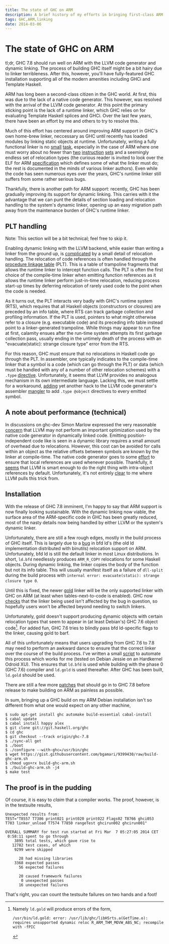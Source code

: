 ```yaml
---
title: The state of GHC on ARM
description: A brief history of my efforts in bringing first-class ARM support to GHC
tags: GHC,ARM,linking
date: 2014-03-06
---
```

# The state of GHC on ARM

tl;dr, GHC 7.8 should run well on ARM with the LLVM code generator and
dynamic linking. The process of building GHC itself might be a bit
hairy due to linker terribleness. After this, however, you'll have
fully-featured GHC installation supporting all of the modern amenities
including GHCi and Template Haskell.

ARM has long been a second-class citizen in the GHC world. At first,
this was due to the lack of a native code generator. This however, was
resolved with the arrival of the LLVM code generator. At this point
the primary sticking point is the lack of a runtime linker, which GHC
relies on for evaluating Template Haskell splices and GHCi. Over the
last few years, there have been an effort by me and others to try to
resolve this.

Much of this effort has centered around improving ARM support in GHC's
own home-brew linker, neccessary as GHC until recently has loaded
modules by linking static objects at runtime. Unfortunately, writing a
fully functional linker is no [small][patch] [task][segv], especially
in the case of ARM where one must worry about no fewer than
[two][thumb] [instruction][mkJumpToAddr] [sets][veneer] and a
seemingly endless set of relocation types (the curious reader is
invited to look over the ELF for ARM [specification][ELF ARM] which
defines some of what the linker must do; the rest is documented in the
minds of various linker authors). Even while the code has seen
numerous eyes over the years, GHC's runtime linker still suffers from
some rather serious bugs.

Thankfully, there is another path for ARM support: recently,
GHC has been gradually improving its support for dynamic linking. This
carries with it the advantage that we can punt the details of section
loading and relocation handling to the system's dynamic linker,
opening up an easy migration path away from the maintenance burden of
GHC's runtime linker.

[thumb]: https://en.wikipedia.org/wiki/Arm_architecture#Thumb
[veneer]: https://ghc.haskell.org/trac/ghc/ticket/7823
[mkJumpToAddr]: https://ghc.haskell.org/trac/ghc/ticket/8380
[ELF ARM]: http://infocenter.arm.com/help/topic/com.arm.doc.ihi0044e/IHI0044E_aaelf.pdf
[segv]: https://ghc.haskell.org/trac/ghc/ticket/7316#comment:8
[patch]: https://ghc.haskell.org/trac/ghc/ticket/5839

## PLT handling

Note: This section will be a bit technical; feel free to skip it.

Enabling dynamic linking with the LLVM backend, while easier than
writing a linker from the ground up, is [complicated][llvm-dynamic] by a small detail
of relocation handling. The relocation of code references is often
handled through the [procedure linkage table][PLT] (PLT). This is a table
of trampoline fragments that allows the runtime linker to intercept
function calls. The PLT is often the first choice of the compile-time
linker when emitting function references as it allows the runtime linker
perform just-in-time relocation, reducing process start-up times by
deferring relocation of rarely used code to the point when the code is
needed.

[llvm-dynamic]: https://ghc.haskell.org/trac/ghc/ticket/4210

As it turns out, the PLT interacts very badly with GHC's runtime system (RTS),
which requires that all Haskell objects (constructors or closures) are
preceded by an info table, where RTS can track garbage
collection and profiling information. If the PLT is used, pointers to
what might otherwise refer to a closure (e.g. executable code) and its preceding
info table instead point to a linker-generated trampoline. While
things may appear to run fine at first, calamity ensues after the
run-time system attempts its first garbage collection pass, usually
ending in the untimely death of the process with an "evacuate(static):
strange closure type" error from the RTS.

For this reason, GHC must ensure that no relocations in Haskell code
go through the PLT.  In assembler, one typically indicates to the
compile-time linker that a symbol is a code (which can go through the
PLT) or data (which must be handled with any of a number of other
relocation schemes) with a `.type` [directive][type]. Unfortunately,
it seems that LLVM provides no analogous mechanism in its own
intermediate language. Lacking this, we must settle for a
workaround, [adding][solution] yet another hack to the LLVM code
generator's assembler [mangler][] to add `.type @object` directives to
every emitted symbol.

[PLT]: http://www.iecc.com/linker/linker10.html
[solution]: https://github.com/bgamari/ghc/commit/ed67d290e7389bd87a6feea269a0275e0f0f5e2f
[type]: https://sourceware.org/binutils/docs/as/Type.html
[mangler]: https://github.com/bgamari/ghc/blob/arm-ghci/compiler/llvmGen/LlvmMangler.hs

## A note about performance (technical)

In discussions on ghc-dev Simon Marlow expressed the very reasonable
[concern][] that LLVM may not perform an important optimization used
by the native code generator in dynamically linked code. Emitting
position-independent code like is seen in a dynamic library requires a
small amount of overhead due to relocations. However, this cost can be
avoided for calls within an object as the relative offsets between
symbols are known by the linker at compile-time. The native code
generator goes to some [effort][PIC] to ensure that local references
are used whenever possible. Thankfully, it [seems][evidence] that LLVM
is smart enough to do the right thing with intra-object references by
default. Unfortunately, it's not entirely [clear][] to me where LLVM
pulls this trick from.

[concern]: http://www.haskell.org/pipermail/ghc-devs/2013-December/003503.html
[PIC]: https://github.com/ghc/ghc/blob/master/compiler/nativeGen/PIC.hs#L343
[evidence]: http://www.haskell.org/pipermail/ghc-devs/2013-December/003531.html
[clear]: http://www.haskell.org/pipermail/ghc-devs/2014-January/003724.html

## Installation

With the release of GHC 7.8 imminent, I'm happy to say that ARM
support is now finally looking sustainable. With the dynamic linking
now viable, the surface area of the ARM-specific code in GHC has been
greatly reduced, most of the nasty details now being handled by either
LLVM or the system's dynamic linker.

Unfortunately, there are still a few rough edges, mostly in the build
process of GHC itself. This is largely due to a [bug][bfd bug] in bfd
ld's (the old ld implementation distributed with binutils) relocation
support on ARM. Unfortunately, bfd ld is still the default linker in
most Linux distributions. In short, `ld.bfd` needlessly produces
`ARM_R_COPY` relocations for some Haskell objects. During dynamic
linking, the linker copies the body of the function but not its info
table. This will usually manifest itself as a failure of `dll-split`
during the build process with `internal error: evacuate(static):
strange closure type 0`.

Until this is fixed, the newer [gold][] linker will be the only
supported linker with GHC on ARM (at least when tables-next-to-code is
enabled). GHC now [checks][] that the linker being used isn't affected
by the bug in question, so hopefully users won't be affected beyond
needing to switch linkers.

[checks]: https://github.com/bgamari/ghc/commit/53856a43d9d1a901f70d96d22a31c6ea56903e0e
[bfd bug]: https://sourceware.org/bugzilla/show_bug.cgi?id=16177
[gold]: https://en.wikipedia.org/wiki/Gold_%28linker%29

Unfortunately, gold doesn't support producing dynamic objects with
certain relocation types that seem to appear in (at least Debian's)
GHC 7.6 object code[^1]. For added fun, GHC 7.6 tries to blindly pass bfd
ld-specific flags to the linker, causing gold to barf.

[^1]: Namely `ld.gold` will produce errors of the form,

        /usr/bin/ld.gold: error: /usr/lib/ghc/libHSrts.a(GetTime.o): requires unsupported dynamic reloc R_ARM_THM_MOVW_ABS_NC; recompile with -fPIC

All of this unfortunately means that users upgrading from GHC 7.6 to
7.8 may need to perform an awkward dance to ensure that the correct
linker over the course of the build process. I've written a small
[script][] to automate this process which works for me (tested on
Debian Jessie on an Hardkernel Odroid XU). This ensures that `ld.bfd`
is used while building with the phase 0 (GHC 7.6) compiler and
`ld.gold` is used thereafter. After GHC has been built, `ld.gold`
should be used.

[script]: https://gist.github.com/bgamari/9399430

There are still a few more [patches][] that should go in to GHC 7.8 before
release to make building on ARM as painless as possible.

[patches]: https://ghc.haskell.org/trac/ghc/ticket/8855

In sum, bringing up a GHC build on my ARM Debian installation isn't so
different from what one would expect on any other machine,

    $ sudo apt-get install ghc automake build-essential cabal-install
    $ cabal update
    $ cabal install happy alex
    $ git clone git://git.haskell.org/ghc
    $ cd ghc
    $ git checkout --track origin/ghc-7.8
    $ ./sync-all get
    $ ./boot
    $ ./configure --with-ghc=/usr/bin/ghc
    $ wget https://gist.githubusercontent.com/bgamari/9399430/raw/build-ghc-arm.sh
    $ chmod ugo+rx build-ghc-arm.sh
    $ ./build-ghc-arm.sh -j4
    $ make test
    

## The proof is in the pudding

Of course, it is easy to *claim* that a compiler works. The proof,
however, is in the testsuite results,

    Unexpected results from:
    TEST="T8557 T7386 print021 print020 print022 Flags02 T8766 ghci053 T703 linker_unload T7574 T7850 rangeTest ghcirun002 ghcirun001"
    
    OVERALL SUMMARY for test run started at Fri Mar  7 05:27:05 2014 CET
     0:58:11 spent to go through
        3895 total tests, which gave rise to
       12782 test cases, of which
        9299 were skipped
    
          28 had missing libraries
        3368 expected passes
          56 expected failures
    
          20 caused framework failures
           0 unexpected passes
          16 unexpected failures
    
That's right, you can count the testsuite failures on two hands and a
foot!

